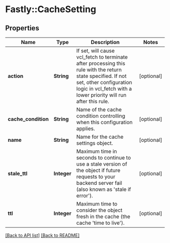 # Fastly::CacheSetting

## Properties

| Name | Type | Description | Notes |
| ---- | ---- | ----------- | ----- |
| **action** | **String** | If set, will cause vcl_fetch to terminate after processing this rule with the return state specified. If not set, other configuration logic in vcl_fetch with a lower priority will run after this rule.  | [optional] |
| **cache_condition** | **String** | Name of the cache condition controlling when this configuration applies. | [optional] |
| **name** | **String** | Name for the cache settings object. | [optional] |
| **stale_ttl** | **Integer** | Maximum time in seconds to continue to use a stale version of the object if future requests to your backend server fail (also known as &#39;stale if error&#39;). | [optional] |
| **ttl** | **Integer** | Maximum time to consider the object fresh in the cache (the cache &#39;time to live&#39;). | [optional] |

[[Back to API list]](../../README.md#endpoints) [[Back to README]](../../README.md)

